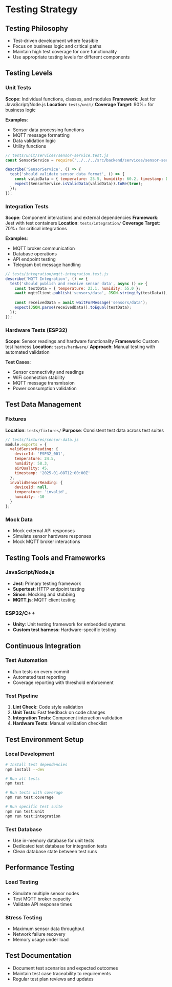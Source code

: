 # Testing Strategy

## Testing Philosophy
- Test-driven development where feasible
- Focus on business logic and critical paths
- Maintain high test coverage for core functionality
- Use appropriate testing levels for different components

## Testing Levels

### Unit Tests
**Scope**: Individual functions, classes, and modules
**Framework**: Jest for JavaScript/Node.js
**Location**: `tests/unit/`
**Coverage Target**: 90%+ for business logic

**Examples**:
- Sensor data processing functions
- MQTT message formatting
- Data validation logic
- Utility functions

```javascript
// tests/unit/services/sensor-service.test.js
const SensorService = require('../../../src/backend/services/sensor-service');

describe('SensorService', () => {
  test('should validate sensor data format', () => {
    const validData = { temperature: 25.5, humidity: 60.2, timestamp: Date.now() };
    expect(SensorService.isValidData(validData)).toBe(true);
  });
});
```

### Integration Tests
**Scope**: Component interactions and external dependencies
**Framework**: Jest with test containers
**Location**: `tests/integration/`
**Coverage Target**: 70%+ for critical integrations

**Examples**:
- MQTT broker communication
- Database operations
- API endpoint testing
- Telegram bot message handling

```javascript
// tests/integration/mqtt-integration.test.js
describe('MQTT Integration', () => {
  test('should publish and receive sensor data', async () => {
    const testData = { temperature: 23.1, humidity: 55.0 };
    await mqttClient.publish('sensors/data', JSON.stringify(testData));
    
    const receivedData = await waitForMessage('sensors/data');
    expect(JSON.parse(receivedData)).toEqual(testData);
  });
});
```

### Hardware Tests (ESP32)
**Scope**: Sensor readings and hardware functionality
**Framework**: Custom test harness
**Location**: `tests/hardware/`
**Approach**: Manual testing with automated validation

**Test Cases**:
- Sensor connectivity and readings
- WiFi connection stability
- MQTT message transmission
- Power consumption validation

## Test Data Management

### Fixtures
**Location**: `tests/fixtures/`
**Purpose**: Consistent test data across test suites

```javascript
// tests/fixtures/sensor-data.js
module.exports = {
  validSensorReading: {
    deviceId: 'ESP32_001',
    temperature: 24.5,
    humidity: 58.3,
    airQuality: 45,
    timestamp: '2025-01-08T12:00:00Z'
  },
  invalidSensorReading: {
    deviceId: null,
    temperature: 'invalid',
    humidity: -10
  }
};
```

### Mock Data
- Mock external API responses
- Simulate sensor hardware responses
- Mock MQTT broker interactions

## Testing Tools and Frameworks

### JavaScript/Node.js
- **Jest**: Primary testing framework
- **Supertest**: HTTP endpoint testing
- **Sinon**: Mocking and stubbing
- **MQTT.js**: MQTT client testing

### ESP32/C++
- **Unity**: Unit testing framework for embedded systems
- **Custom test harness**: Hardware-specific testing

## Continuous Integration

### Test Automation
- Run tests on every commit
- Automated test reporting
- Coverage reporting with threshold enforcement

### Test Pipeline
1. **Lint Check**: Code style validation
2. **Unit Tests**: Fast feedback on code changes
3. **Integration Tests**: Component interaction validation
4. **Hardware Tests**: Manual validation checklist

## Test Environment Setup

### Local Development
```bash
# Install test dependencies
npm install --dev

# Run all tests
npm test

# Run tests with coverage
npm run test:coverage

# Run specific test suite
npm run test:unit
npm run test:integration
```

### Test Database
- Use in-memory database for unit tests
- Dedicated test database for integration tests
- Clean database state between test runs

## Performance Testing

### Load Testing
- Simulate multiple sensor nodes
- Test MQTT broker capacity
- Validate API response times

### Stress Testing
- Maximum sensor data throughput
- Network failure recovery
- Memory usage under load

## Test Documentation
- Document test scenarios and expected outcomes
- Maintain test case traceability to requirements
- Regular test plan reviews and updates
